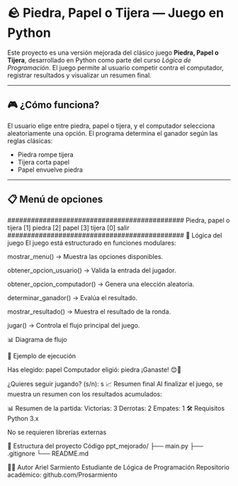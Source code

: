 # 🪨 Piedra, Papel o Tijera — Juego en Python

Este proyecto es una versión mejorada del clásico juego **Piedra, Papel o Tijera**, desarrollado en Python como parte del curso *Lógica de Programación*. El juego permite al usuario competir contra el computador, registrar resultados y visualizar un resumen final.

---

## 🎮 ¿Cómo funciona?

El usuario elige entre piedra, papel o tijera, y el computador selecciona aleatoriamente una opción. El programa determina el ganador según las reglas clásicas:

- Piedra rompe tijera
- Tijera corta papel
- Papel envuelve piedra

---

## 📋 Menú de opciones


#############################################
             Piedra, papel o tijera
              [1] piedra
              [2] papel
              [3] tijera
              [0] salir
#############################################
🧠 Lógica del juego
El juego está estructurado en funciones modulares:

mostrar_menu() → Muestra las opciones disponibles.

obtener_opcion_usuario() → Valida la entrada del jugador.

obtener_opcion_computador() → Genera una elección aleatoria.

determinar_ganador() → Evalúa el resultado.

mostrar_resultado() → Muestra el resultado de la ronda.

jugar() → Controla el flujo principal del juego.

📊 Diagrama de flujo

🧪 Ejemplo de ejecución

Has elegido: papel
Computador eligió: piedra
¡Ganaste! 😊🙌

¿Quieres seguir jugando? (s/n): s
📈 Resumen final
Al finalizar el juego, se muestra un resumen con los resultados acumulados:

📊 Resumen de la partida:
Victorias: 3
Derrotas: 2
Empates: 1
🛠 Requisitos
Python 3.x

No se requieren librerías externas

📁 Estructura del proyecto
Código
ppt_mejorado/
├── main.py
├── .gitignore
└── README.md

👨‍💻 Autor
Ariel Sarmiento Estudiante de Lógica de Programación Repositorio académico: github.com/Prosarmiento
